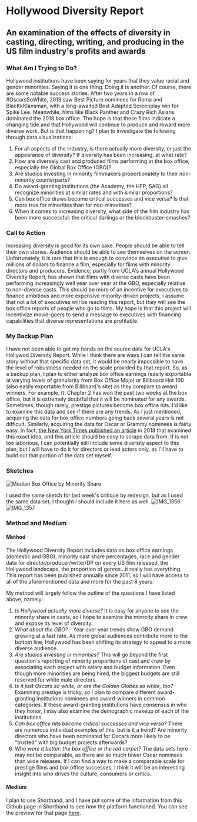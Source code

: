 # Hollywood Diversity Report
## An examination of the effects of diversity in casting, directing, writing, and producing in the US film industry's profits and awards

### What Am I Trying to Do?
Hollywood institutions have been saying for years that they value racial and gender minorities. Saying it is one thing. Doing it is another.
Of course, there are some notable success stories. After two years in a row of #OscarsSoWhite, 2019 saw Best Picture nominees for Roma and BlacKkKlansman, with a long-awaited Best Adapted Screenplay win for Spike Lee. Meanwhile, films like Black Panther and Crazy Rich Asians dominated the 2018 box office. The hope is that these films indicate a changing tide and that Hollywood will continue to produce and reward more diverse work. But is that happening?
I plan to investigate the following through data visualizations:
1. For all aspects of the industry, is there actually more diversity, or just the appearance of diversity? If diversity has been increasing, at what rate?
2. How are diversely cast and produced films performing at the box office, especially the Global Box Office (GBO)?
3. Are studios investing in minority filmmakers proportionately to their non-minority counterparts?
4. Do award-granting institutions (the Academy, the HFP, SAG) all recognize minorities at similar rates and with similar proportions?
5. Can box office draws become critical successes and vice versa? Is that more true for minorities than for non-minorities?
6. When it comes to increasing diversity, what side of the film industry has been more successful: the critical darlings or the blockbuster-smashes?

### Call to Action
Increasing diversity is good for its own sake. People should be able to tell their own stories. Audience should be able to see themselves on the screen. Unfortunately, it is rare that this is enough to convince an executive to give millions of dollars to finance a film, especially for films with minority directors and producers.
Evidence, partly from UCLA's annual Hollywood Diversity Report, has shown that films with diverse casts have been performing increasingly well year over year at the GBO, especially relative to non-diverse casts. This should be more of an incentive for executives to finance ambitious and more expensive minority-driven projects.
I assume that not a lot of executives will be reading this report, but they will see the box office reports of people who go to films. My hope is that this project will incentivize movie-goers to send a message to executives with financing capabilities that diverse representations are profitable.

### My Backup Plan
I have not been able to get my hands on the source data for UCLA's Hollywod Diversity Report. While I think there are ways I can tell the same story without that specific data set, it would be nearly impossible to have the level of robustness needed on the scale provided by that report.
So, as a backup plan, I plan to either analyze box office earnings (easily exportable at varying levels of granularity from Box Office Mojo) or Billboard Hot 100 (also easily exportable from Billboard's site) as they compare to award winners. For example, It: Chapter 2 has won the past two weeks at the box office, but it is extremely doubtful that it will be nominated for any awards. Sometimes, though rarely, prestige pictures become box office hits. I'd like to examine this data and see if there are any trends.
As I just mentioned, acquiring the data for box office numbers going back several years is not difficult. Similarly, acquiring the data for Oscar or Grammy nominees is fairly easy. In fact, [the New York Times published an article](/https://www.nytimes.com/interactive/2018/03/03/movies/oscars-best-picture-box-office.html) in 2018 that examined this exact idea, and this article should be easy to scrape data from.
If is not too laborious, I can potentially still include some diversity aspect to this plan, but I will have to do it for directors or lead actors only, as I'll have to build out that portion of the data set myself.

### Sketches

![Median Box Office by Minority Share](/https://user-images.githubusercontent.com/54897462/65654738-c9f18980-dfe7-11e9-804e-25923674e38f.jpg)

I used the same sketch for last week's critique by redesign, but as I used the same data set, I thought I should include it here as well.
![IMG_1356](https://user-images.githubusercontent.com/54897462/65694186-6e54e980-e043-11e9-8fef-cd7916689535.jpg)
![IMG_1357](https://user-images.githubusercontent.com/54897462/65694348-b542df00-e043-11e9-97f4-61dc91518990.jpg)


### Method and Medium
#### Method
The Hollywood Diversity Report includes data on box office earnings (domestic and GBO), minority cast share percentages, race and gender data for director/producer/writer/DP on every US film released, the Hollywood landscape, the proportion of genres...it really has everything. This report has been published annually since 2011, so I will have access to all of the aforementioned data and more for the past 8 years.

My method will largely follow the outline of the questions I have listed above, namely:
1. *Is Hollywood actually more diverse?* It is easy for anyone to see the minority share in casts, so I hope to examine the minroity share in crew and expose its level of diversity.
2. *What about the GBO?* - Year over year trends show GBO demand growing at a fast rate.  As more global audiences contribute more to the bottom line, Hollywood has been shifting its strategy to appeal to a more diverse audience.
3. *Are studios investing in minorities?* This will go beyond the first question's reporting of minority proportions of cast and crew by associating each project with salary and budget information. Even though more minorities are being hired, the biggest budgets are still reserved for white male directors.
4. *Is it just Oscars so white, or are the Golden Globes so white, too?* Examining prestige is tricky, so I plan to compare different award-granting institutions nominees and award-winners in common categories. If these award-granting institutions have consensus in who they honor, I may also examine the demographic makeup of each of the institutions.
5. *Can box office hits become critical successes and vice versa?* There are numerous individual examples of this, but is it a trend? Are minority directors who have been nominated for Oscars more likely to be "trusted" with big budget projects afterwards?
6. *Who wore it better: the box office or the red carpet?* The data sets here may not be comparable, as there are so much fewer Oscar nominees than wide releases. If I can find a way to make a comparable scale for prestige films and box office successes, I think it will be an interesting insight into who drives the culture, consumers or critics.



#### Medium
I plan to use Shorthand, and I have put some of the information from this Github page in Shorthand to see how the platform functioned. You can see the preview for that page [here](/https://preview.shorthand.com/66xcmpJivtZpmUiL).
